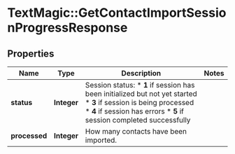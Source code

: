 # TextMagic::GetContactImportSessionProgressResponse

## Properties
Name | Type | Description | Notes
------------ | ------------- | ------------- | -------------
**status** | **Integer** | Session status: * **1** if session has been initialized but not yet started * **3** if session is being processed * **4** if session has errors * **5** if session completed successfully  | 
**processed** | **Integer** | How many contacts have been imported. | 


